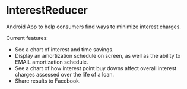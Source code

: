 # InterestReducer

Android App to help consumers find ways to minimize interest charges.

Current features:
- See a chart of interest and time savings.
- Display an amortization schedule on screen, as well as the ability to EMAIL amortization schedule.
- See a chart of how interest point buy downs affect overall interest charges assessed over the life of a loan.
- Share results to Facebook.
